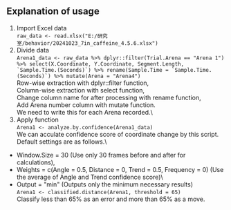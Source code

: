 ## Explanation of usage

1. Import Excel data\
   ``raw_data <- read.xlsx("E:/研究室/behavior/20241023_7in_caffeine_4.5.6.xlsx")``
2. Divide data\
   ``Arena1_data <- raw_data %>%
  dplyr::filter(Trial.Arena == "Arena 1") %>%
  select(X.Coordinate, Y.Coordinate, Segment.Length, `Sample.Time.(Seconds)`) %>%
  rename(Sample.Time = `Sample.Time.(Seconds)`) %>%
  mutate(Arena = "Arena4")``\
Row-wise extraction with dplyr::filter function,\
Column-wise extraction with select function,\
Change column name for after processing with rename function,\
Add Arena number column with mutate function.\
We need to write this for each Arena recorded.\ 
3. Apply function\
``Arena1 <- analyze.by.confidence(Arena1_data)``\
We can acculate confidence score of coordinate change by this script.\
Default settings are as follows.\
- Window.Size = 30 (Use only 30 frames before and after for calculations),
- Weights = c(Angle = 0.5, Distance = 0, Trend = 0.5, Frequency = 0) (Use the average of Angle and Trend confidence score)\
- Output = "min" (Outputs only the minimum necessary results)\
``Arena1 <- classified.distance(Arena1, threshold = 65)``\
Classify less than 65% as an error and more than 65% as a move.
